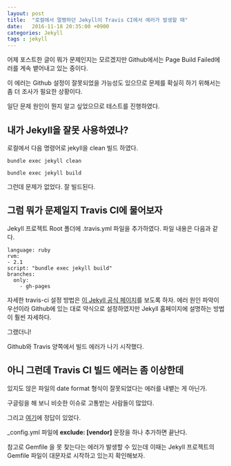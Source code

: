 ```yaml
---
layout: post
title:  "로컬에서 멀쩡하던 Jekyll이 Travis CI에서 에러가 발생할 때"
date:   2016-11-18 20:35:00 +0900
categories: Jekyll
tags : jekyll
---
```

어제 포스트한 글이 뭐가 문제인지는 모르겠지만 Github에서는 Page Build Failed에러를 계속 뱉어내고 있는 중이다.

이 에러는 Github 설정이 잘못되었을 가능성도 있으므로 문제를 확실히 하기 위해서는 좀 더 조사가 필요한 상황이다.  

일단 문제 원인이 뭔지 알고 싶었으므로 테스트를 진행하였다.

## 내가 Jekyll을 잘못 사용하였나?

로컬에서 다음 명령어로 jekyll을 clean 빌드 하였다.

`bundle exec jekyll clean`

`bundle exec jekyll build`

그런데 문제가 없었다. 잘 빌드된다.

## 그럼 뭐가 문제일지 Travis CI에 물어보자

Jekyll 프로젝트 Root 폴더에 .travis.yml 파일을 추가하였다. 파일 내용은 다음과 같다.

~~~
language: ruby  
rvm:  
- 2.1  
script: "bundle exec jekyll build"  
branches:  
  only:  
    - gh-pages
~~~

자세한 travis-ci 설정 방법은 [이 Jekyll 공식 페이지][travis-jekyll-setting]를 보도록 하자. 에러 원인 파악이 우선이라 Github에 있는 대로 약식으로 설정하였지만 Jekyll 홈페이지에 설명하는 방법이 훨씬 자세하다.

그랬더니!

Github와 Travis 양쪽에서 빌드 에러가 나기 시작했다.

## 아니 그런데 Travis CI 빌드 에러는 좀 이상한데

있지도 않은 파일의 date format 형식이 잘못되었다는 에러를 내뱉는 게 아닌가.  

구글링을 해 보니 비슷한 이슈로 고통받는 사람들이 많았다.  

그리고 [여기][jekyll-invalid-issue]에 정답이 있었다.  

\_config.yml 파일에 **exclude: [vendor]** 문장을 하나 추가하면 끝난다.  

참고로 Gemfile 을 못 찾는다는 에러가 발생할 수 있는데 이때는 Jekyll 프로젝트의 Gemfile 파일이 대문자로 시작하고 있는지 확인해보자.


[travis-jekyll-setting]:https://jekyllrb.com/docs/continuous-integration/
[jekyll-invalid-issue]:https://github.com/jekyll/jekyll/issues/2938
